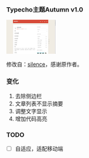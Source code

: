 ### Typecho主题Autumn v1.0

![screenshot](screenshot.png)

修改自：[silence](https://github.com/typecho-fans/themes/tree/master/silence)，感谢原作者。


### 变化

1. 去除侧边栏
2. 文章列表不显示摘要
3. 调整文字显示
4. 增加代码高亮

### TODO

- [ ] 自适应，适配移动端